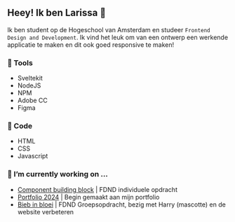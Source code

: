 ## Heey! Ik ben Larissa 👋
Ik ben student op de Hogeschool van Amsterdam en studeer `Frontend Design and Development`. Ik vind het leuk om van een ontwerp een werkende applicatie te maken en dit ook goed responsive te maken! 

### 🔧 Tools
- Sveltekit
- NodeJS
- NPM
- Adobe CC 
- Figma

### 🚀 Code
- HTML
- CSS
- Javascript

### 🔭 I’m currently working on ...
- [Component building block](https://github.com/Lmikkers/component-building-block) | FDND individuele opdracht
- [Portfolio 2024](https://github.com/Lmikkers/portfolio-24) | Begin gemaakt aan mijn portfolio 
- [Bieb in bloei](https://github.com/fdnd-agency/buurtcampus-oost/tree/release-candidate-bieb-in-bloei) | FDND Groepsopdracht, bezig met Harry (mascotte) en de website verbeteren

<!--
**Lmikkers/Lmikkers** is a ✨ _special_ ✨ repository because its `README.md` (this file) appears on your GitHub profile.

Here are some ideas to get you started:

- 🔭 I’m currently working on ...
- 🌱 I’m currently learning ...
- 👯 I’m looking to collaborate on ...
- 🤔 I’m looking for help with ...
- 💬 Ask me about ...
- 📫 How to reach me: ...
- 😄 Pronouns: ...
- ⚡ Fun fact: ...
-->
